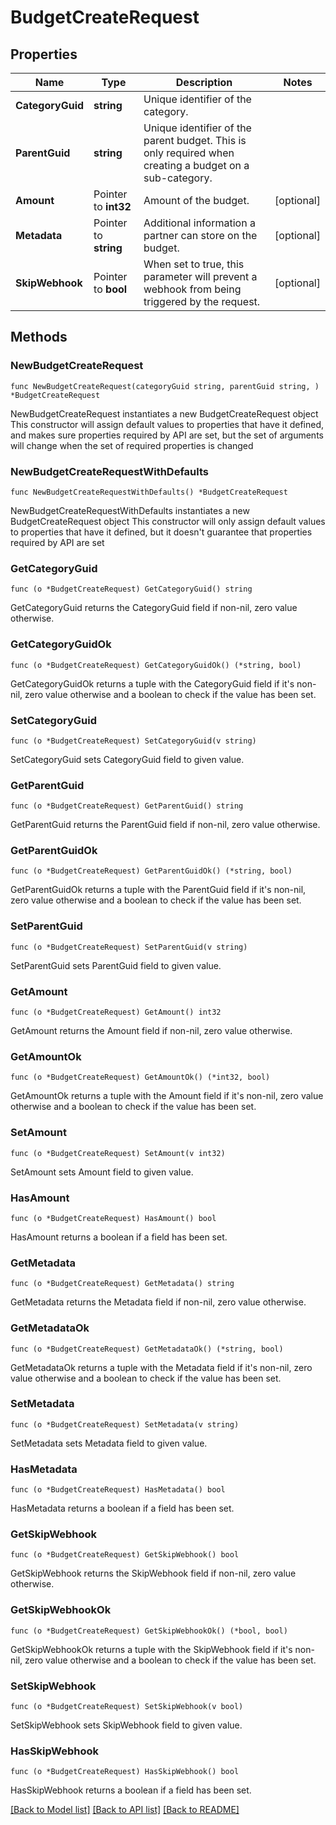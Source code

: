 # BudgetCreateRequest

## Properties

Name | Type | Description | Notes
------------ | ------------- | ------------- | -------------
**CategoryGuid** | **string** | Unique identifier of the category. | 
**ParentGuid** | **string** | Unique identifier of the parent budget. This is only required when creating a budget on a sub-category. | 
**Amount** | Pointer to **int32** | Amount of the budget. | [optional] 
**Metadata** | Pointer to **string** | Additional information a partner can store on the budget. | [optional] 
**SkipWebhook** | Pointer to **bool** | When set to true, this parameter will prevent a webhook from being triggered by the request. | [optional] 

## Methods

### NewBudgetCreateRequest

`func NewBudgetCreateRequest(categoryGuid string, parentGuid string, ) *BudgetCreateRequest`

NewBudgetCreateRequest instantiates a new BudgetCreateRequest object
This constructor will assign default values to properties that have it defined,
and makes sure properties required by API are set, but the set of arguments
will change when the set of required properties is changed

### NewBudgetCreateRequestWithDefaults

`func NewBudgetCreateRequestWithDefaults() *BudgetCreateRequest`

NewBudgetCreateRequestWithDefaults instantiates a new BudgetCreateRequest object
This constructor will only assign default values to properties that have it defined,
but it doesn't guarantee that properties required by API are set

### GetCategoryGuid

`func (o *BudgetCreateRequest) GetCategoryGuid() string`

GetCategoryGuid returns the CategoryGuid field if non-nil, zero value otherwise.

### GetCategoryGuidOk

`func (o *BudgetCreateRequest) GetCategoryGuidOk() (*string, bool)`

GetCategoryGuidOk returns a tuple with the CategoryGuid field if it's non-nil, zero value otherwise
and a boolean to check if the value has been set.

### SetCategoryGuid

`func (o *BudgetCreateRequest) SetCategoryGuid(v string)`

SetCategoryGuid sets CategoryGuid field to given value.


### GetParentGuid

`func (o *BudgetCreateRequest) GetParentGuid() string`

GetParentGuid returns the ParentGuid field if non-nil, zero value otherwise.

### GetParentGuidOk

`func (o *BudgetCreateRequest) GetParentGuidOk() (*string, bool)`

GetParentGuidOk returns a tuple with the ParentGuid field if it's non-nil, zero value otherwise
and a boolean to check if the value has been set.

### SetParentGuid

`func (o *BudgetCreateRequest) SetParentGuid(v string)`

SetParentGuid sets ParentGuid field to given value.


### GetAmount

`func (o *BudgetCreateRequest) GetAmount() int32`

GetAmount returns the Amount field if non-nil, zero value otherwise.

### GetAmountOk

`func (o *BudgetCreateRequest) GetAmountOk() (*int32, bool)`

GetAmountOk returns a tuple with the Amount field if it's non-nil, zero value otherwise
and a boolean to check if the value has been set.

### SetAmount

`func (o *BudgetCreateRequest) SetAmount(v int32)`

SetAmount sets Amount field to given value.

### HasAmount

`func (o *BudgetCreateRequest) HasAmount() bool`

HasAmount returns a boolean if a field has been set.

### GetMetadata

`func (o *BudgetCreateRequest) GetMetadata() string`

GetMetadata returns the Metadata field if non-nil, zero value otherwise.

### GetMetadataOk

`func (o *BudgetCreateRequest) GetMetadataOk() (*string, bool)`

GetMetadataOk returns a tuple with the Metadata field if it's non-nil, zero value otherwise
and a boolean to check if the value has been set.

### SetMetadata

`func (o *BudgetCreateRequest) SetMetadata(v string)`

SetMetadata sets Metadata field to given value.

### HasMetadata

`func (o *BudgetCreateRequest) HasMetadata() bool`

HasMetadata returns a boolean if a field has been set.

### GetSkipWebhook

`func (o *BudgetCreateRequest) GetSkipWebhook() bool`

GetSkipWebhook returns the SkipWebhook field if non-nil, zero value otherwise.

### GetSkipWebhookOk

`func (o *BudgetCreateRequest) GetSkipWebhookOk() (*bool, bool)`

GetSkipWebhookOk returns a tuple with the SkipWebhook field if it's non-nil, zero value otherwise
and a boolean to check if the value has been set.

### SetSkipWebhook

`func (o *BudgetCreateRequest) SetSkipWebhook(v bool)`

SetSkipWebhook sets SkipWebhook field to given value.

### HasSkipWebhook

`func (o *BudgetCreateRequest) HasSkipWebhook() bool`

HasSkipWebhook returns a boolean if a field has been set.


[[Back to Model list]](../README.md#documentation-for-models) [[Back to API list]](../README.md#documentation-for-api-endpoints) [[Back to README]](../README.md)


